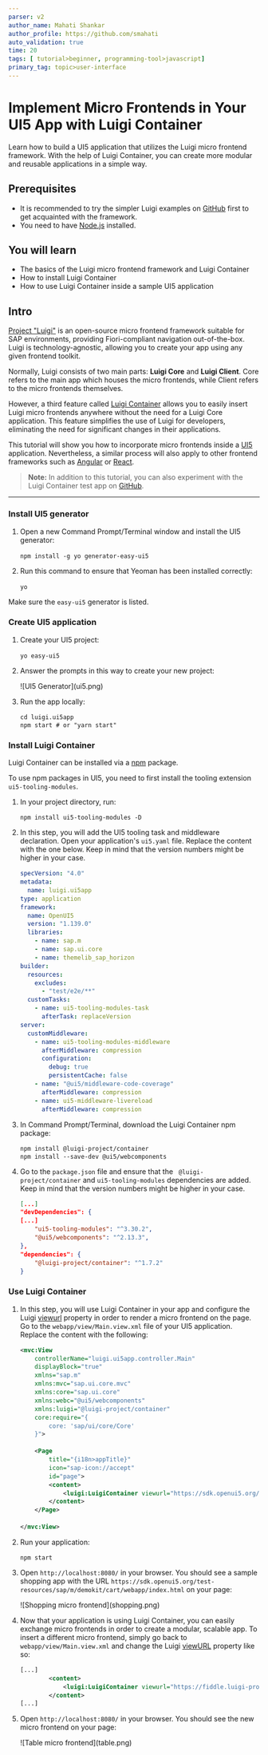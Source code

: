 ```yaml
---
parser: v2
author_name: Mahati Shankar
author_profile: https://github.com/smahati
auto_validation: true
time: 20
tags: [ tutorial>beginner, programming-tool>javascript]
primary_tag: topic>user-interface
---
```


# Implement Micro Frontends in Your UI5 App with Luigi Container
<!-- description --> Learn how to build a UI5 application that utilizes the Luigi micro frontend framework. With the help of Luigi Container, you can create more modular and reusable applications in a simple way.

## Prerequisites
 - It is recommended to try the simpler Luigi examples on [GitHub](https://github.com/SAP/luigi/tree/main/core/examples) first to get acquainted with the framework.
 - You need to have [Node.js](https://nodejs.org/en/download/current/) installed.

## You will learn
  - The basics of the Luigi micro frontend framework and Luigi Container 
  - How to install Luigi Container
  - How to use Luigi Container inside a sample UI5 application

## Intro

[Project "Luigi"](https://luigi-project.io) is an open-source micro frontend framework suitable for SAP environments, providing Fiori-compliant navigation out-of-the-box. Luigi is technology-agnostic, allowing you to create your app using any given frontend toolkit. 

Normally, Luigi consists of two main parts: **Luigi Core** and **Luigi Client**. Core refers to the main app which houses the micro frontends, while Client refers to the micro frontends themselves. 

However, a third feature called [Luigi Container](https://docs.luigi-project.io/docs/luigi-container) allows you to easily insert Luigi micro frontends anywhere without the need for a Luigi Core application. This feature simplifies the use of Luigi for developers, eliminating the need for significant changes in their applications.

This tutorial will show you how to incorporate micro frontends inside a [UI5](https://sdk.openui5.org) application. Nevertheless, a similar process will also apply to other frontend frameworks such as [Angular](https://angular.io/) or [React](https://react.dev/).

> **Note:** In addition to this tutorial, you can also experiment with the Luigi Container test app on [GitHub](https://github.com/SAP/luigi/tree/main/container/test-app).

---

### Install UI5 generator 

1. Open a new Command Prompt/Terminal window and install the UI5 generator: 

    `npm install -g yo generator-easy-ui5`

2. Run this command to ensure that Yeoman has been installed correctly: 

    `yo`

Make sure the `easy-ui5` generator is listed.

### Create UI5 application 

1. Create your UI5 project:

    `yo easy-ui5`

2. Answer the prompts in this way to create your new project: 

    <!-- border -->![UI5 Generator](ui5.png)

3. Run the app locally:

    ```shell
    cd luigi.ui5app
    npm start # or "yarn start"
    ```

### Install Luigi Container 

Luigi Container can be installed via a [npm](https://www.npmjs.com/) package.

To use npm packages in UI5, you need to first install the tooling extension `ui5-tooling-modules`.

1. In your project directory, run: 

    ```shell
    npm install ui5-tooling-modules -D
    ```


2. In this step, you will add the UI5 tooling task and middleware declaration. Open your application's `ui5.yaml` file. Replace the content with the one below. Keep in mind that the version numbers might be higher in your case.

    ```yaml
    specVersion: "4.0"
    metadata:
      name: luigi.ui5app
    type: application
    framework:
      name: OpenUI5
      version: "1.139.0"
      libraries:
        - name: sap.m
        - name: sap.ui.core
        - name: themelib_sap_horizon
    builder:
      resources:
        excludes:
          - "test/e2e/**"
      customTasks:
        - name: ui5-tooling-modules-task
          afterTask: replaceVersion
    server:
      customMiddleware:
        - name: ui5-tooling-modules-middleware
          afterMiddleware: compression
          configuration:
            debug: true
            persistentCache: false
        - name: "@ui5/middleware-code-coverage"
          afterMiddleware: compression
        - name: ui5-middleware-livereload
          afterMiddleware: compression

    ```
3. In Command Prompt/Terminal, download the Luigi Container npm package: 

    ```shell
    npm install @luigi-project/container
    npm install --save-dev @ui5/webcomponents
    ```

4. Go to the `package.json` file and ensure that the ` @luigi-project/container` and `ui5-tooling-modules` dependencies are added. Keep in mind that the version numbers might be higher in your case.

    ```json
    [...]
    "devDependencies": {
    [...]
        "ui5-tooling-modules": "^3.30.2",
        "@ui5/webcomponents": "^2.13.3",
    },
    "dependencies": {
        "@luigi-project/container": "^1.7.2"
    }
    ```

### Use Luigi Container 

1. In this step, you will use Luigi Container in your app and configure the Luigi [viewurl](https://docs.luigi-project.io/docs/navigation-parameters-reference/?section=viewurl) property in order to render a micro frontend on the page. Go to the `webapp/view/Main.view.xml` file of your UI5 application. Replace the content with the following: 

    ```xml
    <mvc:View
        controllerName="luigi.ui5app.controller.Main"
        displayBlock="true"
        xmlns="sap.m"
        xmlns:mvc="sap.ui.core.mvc"
        xmlns:core="sap.ui.core"
        xmlns:webc="@ui5/webcomponents"
        xmlns:luigi="@luigi-project/container" 
	    core:require="{
		    core: 'sap/ui/core/Core'
	    }">

        <Page
            title="{i18n>appTitle}"
            icon="sap-icon://accept"
            id="page">
            <content>
                <luigi:LuigiContainer viewurl="https://sdk.openui5.org/test-resources/sap/m/demokit/cart/webapp/index.html" theme="{= core.getConfiguration().getTheme() }"/>
            </content>
        </Page>

    </mvc:View>
    ```

2. Run your application:

    ```shell
    npm start
    ```

3. Open `http://localhost:8080/` in your browser. You should see a sample shopping app with the URL `https://sdk.openui5.org/test-resources/sap/m/demokit/cart/webapp/index.html` on your page:

    <!-- border -->![Shopping micro frontend](shopping.png)

4. Now that your application is using Luigi Container, you can easily exchange micro frontends in order to create a modular, scalable app. To insert a different micro frontend, simply go back to `webapp/view/Main.view.xml` and change the Luigi [viewURL](https://docs.luigi-project.io/docs/navigation-parameters-reference/?section=viewurl) property like so:  

    ```xml
    [...]
            <content>
                <luigi:LuigiContainer viewurl="https://fiddle.luigi-project.io/examples/microfrontends/fundamental/table-demo-page.html" theme="{= core.getConfiguration().getTheme() }"/>
            </content>
    [...]
    ```

5. Open `http://localhost:8080/` in your browser. You should see the new micro frontend on your page: 

    <!-- border -->![Table micro frontend](table.png)
